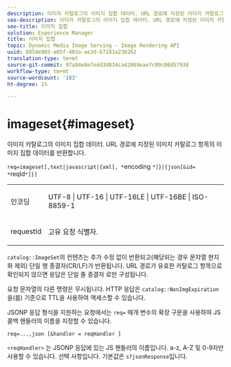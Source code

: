 ```yaml
---
description: 이미지 카탈로그의 이미지 집합 데이터. URL 경로에 지정된 이미지 카탈로그 항목의 이미지 집합 데이터를 반환합니다.
seo-description: 이미지 카탈로그의 이미지 집합 데이터. URL 경로에 지정된 이미지 카탈로그 항목의 이미지 집합 데이터를 반환합니다.
seo-title: 이미지 집합
solution: Experience Manager
title: 이미지 집합
topic: Dynamic Media Image Serving - Image Rendering API
uuid: 8854e903-a85f-403a-ae3d-b7281a236262
translation-type: tm+mt
source-git-commit: 97a84e8e7edd3d834ca42069eae7c09c00d57938
workflow-type: tm+mt
source-wordcount: '183'
ht-degree: 1%

---
```



# imageset{#imageset}

이미지 카탈로그의 이미지 집합 데이터. URL 경로에 지정된 이미지 카탈로그 항목의 이미지 집합 데이터를 반환합니다.

`req=imageset[,text|javascript|{xml[, *`encoding `*]}|{json[&id= *`reqId`*]}]`

<table id="simpletable_86FF9E59B11D4C408F0D932D46CC2F8E"> 
 <tr class="strow"> 
  <td class="stentry"> <p><span class="codeph"><span class="varname"> 인코딩</span></span> </p> </td> 
  <td class="stentry"> <p><span class="codeph"> UTF-8 | UTF-16 | UTF-16LE | UTF-16BE | ISO-8859-1</span> </p></td> 
 </tr> 
 <tr class="strow"> 
  <td class="stentry"> <p><span class="codeph"><span class="varname"> requestId</span></span> </p></td> 
  <td class="stentry"> <p>고유 요청 식별자. </p></td> 
 </tr> 
</table>

`catalog::ImageSet`의 컨텐츠는 추가 수정 없이 반환되고(해당되는 경우 문자열 현지화 제외) 단일 행 종결자(CR/LF)가 반환됩니다. URL 경로가 유효한 카탈로그 항목으로 확인되지 않으면 응답은 단일 줄 종결자 로만 구성됩니다.

요청 문자열의 다른 명령은 무시됩니다. HTTP 응답은 `catalog::NonImgExpiration`을(를) 기준으로 TTL을 사용하여 액세스할 수 있습니다.

JSONP 응답 형식을 지원하는 요청에서는 `req=` 매개 변수의 확장 구문을 사용하여 JS 콜백 핸들러의 이름을 지정할 수 있습니다.

`req=...,json [&handler = reqHandler ]`

`<reqHandler>` 는 JSONP 응답에 있는 JS 핸들러의 이름입니다. a-z, A-Z 및 0-9자만 사용할 수 있습니다. 선택 사항입니다. 기본값은 `s7jsonResponse`입니다.

